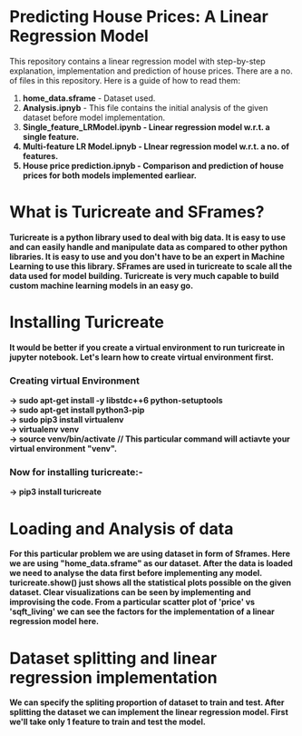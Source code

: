 # Predicting House Prices: A Linear Regression Model
This repository contains a linear regression model with step-by-step explanation, implementation and prediction of house prices. There are a no. of files in this repository. Here is a guide of how to read them:
1. <b>home_data.sframe</b> - Dataset used.
2. <b>Analysis.ipnyb</b> - This file contains the initial analysis of the given dataset before model implementation.
3. <b>Single_feature_LRModel.ipynb<b/> - Linear regression model w.r.t. a single feature.
4. <b> Multi-feature LR Model.ipnyb</b> - LInear regression model w.r.t. a no. of features.
5. <b> House price prediction.ipnyb</b> - Comparison and prediction of house prices for both models implemented earliear.
 
# What is Turicreate and SFrames?
Turicreate is a python library used to deal with big data. It is easy to use and can easily handle and manipulate data as compared to other python libraries. It is easy to use and you don't have to be an expert in Machine Learning to use this library. SFrames are used in turicreate to scale all the data used for model building. Turicreate is very much capable to build custom machine learning models in an easy go. 
# Installing Turicreate
It would be better if you create a virtual environment to run turicreate in jupyter notebook. Let's learn how to create virtual environment first.
### Creating virtual Environment
-> sudo apt-get install -y libstdc++6 python-setuptools <br/>
-> sudo apt-get install python3-pip <br/>
-> sudo pip3 install virtualenv <br/>
-> virtualenv venv <br/>
-> source venv/bin/activate  // This particular command will actiavte your virtual environment "venv".
### Now for installing turicreate:-
-> pip3 install turicreate

# Loading and Analysis of data
For this particular problem we are using dataset in form of Sframes. Here we are using "home_data.sframe" as our dataset. After the data is loaded we need to analyse the data first before implementing any model. turicreate.show() just shows all the statistical plots possible on the given dataset. Clear visualizations can be seen by implementing and improvising the code. From a particular scatter plot of 'price' vs 'sqft_living' we can see the factors for the implementation of a linear regression model here.

# Dataset splitting and linear regression implementation
We can specify the spliting proportion of dataset to train and test. After splitting the dataset we can implement the linear regression model. First we'll take only 1 feature to train and test the model. 
